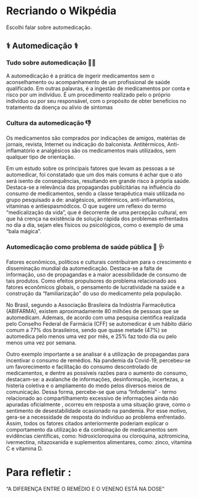 # Recriando o Wikpédia

Escolhi falar sobre automedicação.

## ⚕️ Automedicação ⚕️

### Tudo sobre automedicação 👨‍🔬

A automedicação é a prática de ingerir medicamentos sem o aconselhamento ou acompanhamento de um profissional de saúde qualificado. Em outras palavras, é a ingestão de medicamentos por conta e risco por um indivíduo. É um procedimento realizado pelo o próprio indivíduo ou por seu responsável, com o propósito de obter benefícios no tratamento da doença ou alívio de sintomas

### Cultura da automedicação 👎

Os medicamentos são comprados por indicações de amigos, matérias de jornais, revista, Internet ou indicação do balconista. Antitérmicos, Anti-inflamatório e analgésicos são os medicamentos mais utilizados, sem qualquer tipo de orientação.

Em um estudo sobre os principais fatores que levam as pessoas a se automedicar, foi constatado que um dos mais comuns é achar que o ato será isento de consequências, resultando em grande risco à própria saúde. Destaca-se a relevância das propagandas publicitárias na influência do consumo de medicamentos, sendo a classe terapêutica mais utilizada no grupo pesquisado a de: analgésicos, antitérmicos, anti-inflamatórios, vitaminas e antiespasmódicos. O que sugere um reflexo do termo “medicalização da vida”, que é decorrente de uma percepção cultural, em que há crença na existência de solução rápida dos problemas enfrentados no dia a dia, sejam eles físicos ou psicológicos, como o exemplo de uma “bala mágica”.

### Automedicação como problema de saúde pública 🏥 🩺 

Fatores econômicos, políticos e culturais contribuíram para o crescimento e disseminação mundial da automedicação. Destaca-se a falta de informação, uso de propagandas e a maior acessibilidade de consumo de tais produtos. Como efeitos propulsores do problema relacionado aos fatores econômicos globais, o pensamento de lucratividade na saúde e a construção da “familiarização” do uso do medicamento pela população.

No Brasil, segundo a Associação Brasileira da Indústria Farmacêutica (ABIFARMA), existem aproximadamente 80 milhões de pessoas que se automedicam. Ademais, de acordo com uma pesquisa científica realizada pelo Conselho Federal de Farmácia (CFF) se automedicar é um hábito diário comum a 77% dos brasileiros, sendo que quase metade (47%) se automedica pelo menos uma vez por mês, e 25% faz todo dia ou pelo menos uma vez por semana.

Outro exemplo importante a se analisar é a utilização de propagandas para incentivar o consumo de remédios. Na pandemia da Covid-19, percebeu-se um favorecimento e facilitação do consumo descontrolado de medicamentos, e dentre as possíveis razões para o aumento do consumo, destacam-se: a avalanche de informações, desinformação, incertezas, a histeria coletiva e o ampliamento do medo pelos diversos meios de comunicação. Dessa forma, percebe-se que uma “Infodemia” - termo relacionado ao compartilhamento excessivo de informações ainda não apuradas oficialmente , ocorreu em resposta a uma situação grave, como o sentimento de desestabilidade ocasionado na pandemia. Por esse motivo, gera-se a necessidade de resposta do indivíduo ao problema enfrentado. Assim, todos os fatores citados anteriormente poderiam explicar o comportamento da utilização e da combinação de medicamentos sem evidências científicas, como: hidroxicloroquina ou cloroquina, azitromicina, ivermectina, nitazoxanida e suplementos alimentares, como: zinco, vitamina C e vitamina D.

# Para refletir : 
“A DIFERENÇA ENTRE O REMÉDIO E O VENENO ESTÁ NA DOSE” 
